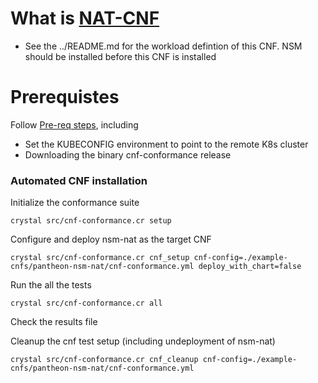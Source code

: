 # What is [NAT-CNF](https://github.com/PANTHEONtech/cnf-examples/tree/master/nsm/LFNWebinar)
* See the ../README.md for the workload defintion of this CNF.  NSM should be installed before this CNF is installed
# Prerequistes

Follow [Pre-req steps](https://github.com/cncf/cnf-conformance/blob/main/INSTALL.md#prerequisites), including
- Set the KUBECONFIG environment to point to the remote K8s cluster
- Downloading the binary cnf-conformance release

### Automated CNF installation

Initialize the conformance suite
```
crystal src/cnf-conformance.cr setup
```

Configure and deploy nsm-nat as the target CNF
```
crystal src/cnf-conformance.cr cnf_setup cnf-config=./example-cnfs/pantheon-nsm-nat/cnf-conformance.yml deploy_with_chart=false
```

Run the all the tests
```
crystal src/cnf-conformance.cr all
```

Check the results file

Cleanup the cnf test setup (including undeployment of nsm-nat)
```
crystal src/cnf-conformance.cr cnf_cleanup cnf-config=./example-cnfs/pantheon-nsm-nat/cnf-conformance.yml
```
